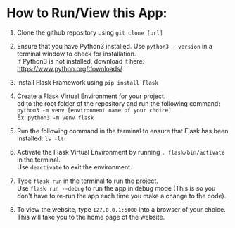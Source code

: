 # How to Run/View this App:

1. Clone the github repository using `git clone [url]`

2. Ensure that you have Python3 installed. Use `python3 --version` in a terminal window to check for installation. <br>
If Python3 is not installed, download it here: https://www.python.org/downloads/

3. Install Flask Framework using `pip install Flask`

4. Create a Flask Virtual Environment for your project. <br>
cd to the root folder of the repository and run the following command: <br>
`python3 -m venv [environment name of your choice]` <br>
Ex: `python3 -m venv flask`

5. Run the following command in the terminal to ensure that Flask has been installed: `ls -ltr`

6. Activate the Flask Virtual Environment by running `. flask/bin/activate` in the terminal. <br>
Use `deactivate` to exit the environment.

7. Type `flask run` in the terminal to run the project. <br>
Use `flask run --debug` to run the app in debug mode (This is so you don't have to re-run the app each time you make a change to the code).

8. To view the website, type `127.0.0.1:5000` into a browser of your choice. This will take you to the home page of the website.